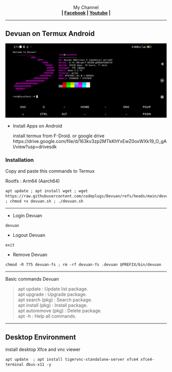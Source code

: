<p align="center">My Channel</br><b> | <a href="https://m.facebook.com/codeplugs/">Facebook</a> |  <a href="https://m.youtube.com/@codeplug756">Youtube</a> |</b></p>

 --- 
## Devuan on Termux Android
 <img src="https://raw.githubusercontent.com/codeplugs/Devuan/refs/heads/main/Screenshot_2025-05-21-02-11-33-776_com.termux.jpg"> 

* Install Apps on Android
     <p>install termux from F-Droid. or google drive https://drive.google.com/file/d/163kv3zp2MTkKhYxEwZ0oxWXk19_O_gAl/view?usp=drivesdk </p>

### Installation

Copy and paste this commands to Termux
 <br/><p/>
Rootfs : Arm64 (Aarch64)
```
apt update ; apt install wget ; wget https://raw.githubusercontent.com/codeplugs/Devuan/refs/heads/main/devuan.sh ; chmod +x devuan.sh ; ./devuan.sh
```


---
* Login Devuan
```
devuan
```

* Logout Devuan
```
exit
```

* Remove Devuan
```
chmod -R 775 devuan-fs ; rm -rf devuan-fs .devuan $PREFIX/bin/devuan
```
---
Basic commands Devuan
> apt update : Update list package.</br>
> apt upgrade : Upgrade package.</br>
> apt search (pkg) : Search package.</br>
> apt install (pkg) : Install package.</br>
> apt autoremove (pkg) : Delete package.</br>
> apt -h : Help all commands.

---
## Desktop Environment

install desktop Xfce and vnc viewer
```
apt update  ; apt install tigervnc-standalone-server xfce4 xfce4-terminal dbus-x11 -y
```

